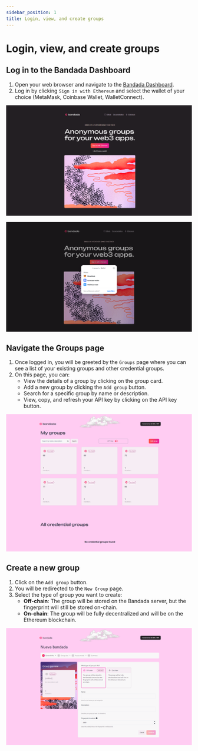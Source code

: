```yaml
---
sidebar_position: 1
title: Login, view, and create groups
---
```


# Login, view, and create groups

## Log in to the Bandada Dashboard

1. Open your web browser and navigate to the [Bandada Dashboard](https://app.bandada.pse.dev).
2. Log in by clicking `Sign in with Ethereum` and select the wallet of your choice (MetaMask, Coinbase Wallet, WalletConnect).  
  
![Homepage](../../../static/img/tutorial/homepage.png)

![Login](../../../static/img/tutorial/login.png)

## Navigate the Groups page

1. Once logged in, you will be greeted by the `Groups` page where you can see a list of your existing groups and other credential groups.
2. On this page, you can:
    - View the details of a group by clicking on the group card.
    - Add a new group by clicking the `Add group` button.
    - Search for a specific group by name or description.
    - View, copy, and refresh your API key by clicking on the API key button.

![Groups](../../../static/img/tutorial/groups.png)

## Create a new group

1. Click on the `Add group` button.
2. You will be redirected to the `New Group` page.
3. Select the type of group you want to create:
    - **Off-chain**: The group will be stored on the Bandada server, but the fingerprint will still be stored on-chain.
    - **On-chain**: The group will be fully decentralized and will be on the Ethereum blockchain.

![Create group](../../../static/img/tutorial/create.png)